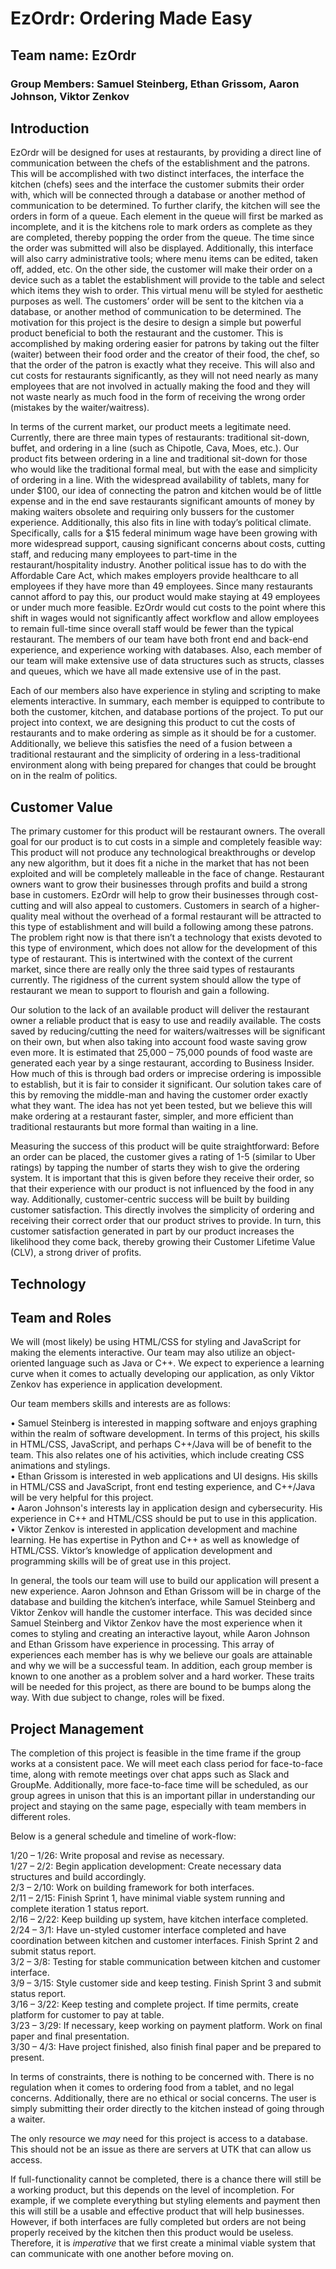 # EzOrdr: Ordering Made Easy
## Team name: EzOrdr
### Group Members: Samuel Steinberg, Ethan Grissom, Aaron Johnson, Viktor Zenkov


## Introduction

EzOrdr will be designed for uses at restaurants, by providing a direct line of communication between the chefs of the establishment and the patrons. This will be accomplished with two distinct interfaces, the interface the kitchen (chefs) sees and the interface the customer submits their order with, which will be connected through a database or another method of communication to be determined. To further clarify, the kitchen will see the orders in form of a queue. Each element in the queue will first be marked as incomplete, and it is the kitchens role to mark orders as complete as they are completed, thereby popping the order from the queue. The time since the order was submitted will also be displayed. Additionally, this interface will also carry administrative tools; where menu items can be edited, taken off, added, etc. On the other side, the customer will make their order on a device such as a tablet the establishment will provide to the table and select which items they wish to order. This virtual menu will be styled for aesthetic purposes as well. The customers’ order will be sent to the kitchen via a database, or another method of communication to be determined. The motivation for this project is the desire to design a simple but powerful product beneficial to both the restaurant and the customer. This is accomplished by making ordering easier for patrons by taking out the filter (waiter) between their food order and the creator of their food, the chef, so that the order of the patron is exactly what they receive. This will also and cut costs for restaurants significantly, as they will not need nearly as many employees that are not involved in actually making the food and they will not waste nearly as much food in the form of receiving the wrong order (mistakes by the waiter/waitress). 

In terms of the current market, our product meets a legitimate need. Currently, there are three main types of restaurants: traditional sit-down, buffet, and ordering in a line (such as Chipotle, Cava, Moes, etc.). Our product fits between ordering in a line and traditional sit-down for those who would like the traditional formal meal, but with the ease and simplicity of ordering in a line. With the widespread availability of tablets, many for under $100, our idea of connecting the patron and kitchen would be of little expense and in the end save restaurants significant amounts of money by making waiters obsolete and requiring only bussers for the customer experience. Additionally, this also fits in line with today’s political climate. Specifically, calls for a $15 federal minimum wage have been growing with more widespread support, causing significant concerns about costs, cutting staff, and reducing many employees to part-time in the restaurant/hospitality industry.  Another political issue has to do with the Affordable Care Act, which makes employers provide healthcare to all employees if they have more than 49 employees. Since many restaurants cannot afford to pay this, our product would make staying at 49 employees or under much more feasible. EzOrdr would cut costs to the point where this shift in wages would not significantly affect workflow and allow employees to remain full-time since overall staff would be fewer than the typical restaurant. The members of our team have both front end and back-end experience, and experience working with databases. Also, each member of our team will make extensive use of data structures such as structs, classes and queues, which we have all made extensive use of in the past. 

Each of our members also have experience in styling and scripting to make elements interactive. In summary, each member is equipped to contribute to both the customer, kitchen, and database portions of the project. To put our project into context, we are designing this product to cut the costs of restaurants and to make ordering as simple as it should be for a customer. Additionally, we believe this satisfies the need of a fusion between a traditional restaurant and the simplicity of ordering in a less-traditional environment along with being prepared for changes that could be brought on in the realm of politics.

## Customer Value

The primary customer for this product will be restaurant owners. The overall goal for our product is to cut costs in a simple and completely feasible way: This product will not produce any technological breakthroughs or develop any new algorithm, but it does fit a niche in the market that has not been exploited and will be completely malleable in the face of change. Restaurant owners want to grow their businesses through profits and build a strong base in customers. EzOrdr will help to grow their businesses through cost-cutting and will also appeal to customers. Customers in search of a higher-quality meal without the overhead of a formal restaurant will be attracted to this type of establishment and will build a following among these patrons. The problem right now is that there isn’t a technology that exists devoted to this type of environment, which does not allow for the development of this type of restaurant. This is intertwined with the context of the current market, since there are really only the three said types of restaurants currently. The rigidness of the current system should allow the type of restaurant we mean to support to flourish and gain a following. 

Our solution to the lack of an available product will deliver the restaurant owner a reliable product that is easy to use and readily available. The costs saved by reducing/cutting the need for waiters/waitresses will be significant on their own, but when also taking into account food waste saving grow even more. It is estimated that 25,000 – 75,000 pounds of food waste are generated each year by a singe restaurant, according to Business Insider. How much of this is through bad orders or imprecise ordering is impossible to establish, but it is fair to consider it significant. Our solution takes care of this by removing the middle-man and having the customer order exactly what they want. The idea has not yet been tested, but we believe this will make ordering at a restaurant faster, simpler, and more efficient than traditional restaurants but more formal than waiting in a line. 

Measuring the success of this product will be quite straightforward: Before an order can be placed, the customer gives a rating of 1-5 (similar to Uber ratings) by tapping the number of starts they wish to give the ordering system. It is important that this is given before they receive their order, so that their experience with our product is not influenced by the food in any way. Additionally, customer-centric success will be built by building customer satisfaction. This directly involves the simplicity of ordering and receiving their correct order that our product strives to provide. In turn, this customer satisfaction generated in part by our product increases the likelihood they come back, thereby growing their Customer Lifetime Value (CLV), a strong driver of profits.


## Technology


## Team and Roles

We will (most likely) be using HTML/CSS for styling and JavaScript for making the elements interactive. Our team may also utilize an object-oriented language such as Java or C++. We expect to experience a learning curve when it comes to actually developing our application, as only Viktor Zenkov has experience in application development.

Our team members skills and interests are as follows:

• Samuel Steinberg is interested in mapping software and enjoys graphing within the realm of software development. In terms of this project, his skills in HTML/CSS, JavaScript, and perhaps C++/Java will be of benefit to the team. This also relates one of his activities, which include creating CSS animations and stylings.  
• Ethan Grissom is interested in web applications and UI designs. His skills in HTML/CSS and JavaScript, front end testing experience, and C++/Java will be very helpful for this project.  
• Aaron Johnson's interests lay in application design and cybersecurity. His experience in C++ and HTML/CSS should be put to use in this application.  
• Viktor Zenkov is interested in application development and machine learning. He has expertise in Python and C++ as well as knowledge of HTML/CSS. Viktor’s knowledge of application development and programming skills will be of great use in this project.

In general, the tools our team will use to build our application will present a new experience. Aaron Johnson and Ethan Grissom will be in charge of the database and building the kitchen’s interface, while Samuel Steinberg and Viktor Zenkov will handle the customer interface. This was decided since Samuel Steinberg and Viktor Zenkov have the most experience when it comes to styling and creating an interactive layout, while Aaron Johnson and Ethan Grissom have experience in processing. This array of experiences each member has is why we believe our goals are attainable and why we will be a successful team. In addition, each group member is known to one another as a problem solver and a hard worker. These traits will be needed for this project, as there are bound to be bumps along the way. With due subject to change, roles will be fixed.

## Project Management

The completion of this project is feasible in the time frame if the group works at a consistent pace. We will meet each class period for face-to-face time, along with remote meetings over chat apps such as Slack and GroupMe. Additionally, more face-to-face time will be scheduled, as our group agrees in unison that this is an important pillar in understanding our project and staying on the same page, especially with team members in different roles.  

Below is a general schedule and timeline of work-flow:  

1/20 – 1/26: Write proposal and revise as necessary.  
1/27 – 2/2: Begin application development: Create necessary data structures and build accordingly.  
2/3 – 2/10: Work on building framework for both interfaces.  
2/11 – 2/15: Finish Sprint 1, have minimal viable system running and complete iteration 1 status report.  
2/16 – 2/22: Keep building up system, have kitchen interface completed.  
2/24 – 3/1: Have un-styled customer interface completed and have coordination between kitchen and customer interfaces. Finish Sprint 2 and submit status report.  
3/2 – 3/8: Testing for stable communication between kitchen and customer interface.  
3/9 – 3/15: Style customer side and keep testing. Finish Sprint 3 and submit status report.  
3/16 – 3/22: Keep testing and complete project. If time permits, create platform for customer to pay at table.  
3/23 – 3/29: If necessary, keep working on payment platform. Work on final paper and final presentation.  
3/30 – 4/3: Have project finished, also finish final paper and be prepared to present.  

In terms of constraints, there is nothing to be concerned with. There is no regulation when it comes to ordering food from a tablet, and no legal concerns. Additionally, there are no ethical or social concerns. The user is simply submitting their order directly to the kitchen instead of going through a waiter.   

The only resource we *may* need for this project is access to a database. This should not be an issue as there are servers at UTK that can allow us access.  

If full-functionality cannot be completed, there is a chance there will still be a working product, but this depends on the level of incompletion. For example, if we complete everything but styling elements and payment then this will still be a usable and effective product that will help businesses. However, if both interfaces are fully completed but orders are not being properly received by the kitchen then this product would be useless. Therefore, it is *imperative* that we first create a minimal viable system that can communicate with one another before moving on.

